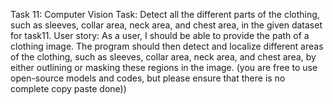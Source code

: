 Task 11: Computer Vision
Task: Detect all the different parts of the clothing, such as sleeves, collar area, neck area, and chest area, in the given dataset for
task11.
User story: As a user, I should be able to provide the path of a clothing image. The program should then detect and localize
different areas of the clothing, such as sleeves, collar area, neck area, and chest area, by either outlining or masking these
regions in the image. (you are free to use open-source models and codes, but please ensure that there is no complete copy paste
done))
